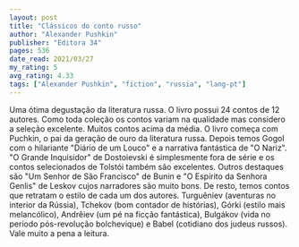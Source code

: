 ```yaml
---
layout: post
title: "Clássicos do conto russo"
author: "Alexander Pushkin"
publisher: "Editora 34"
pages: 536
date_read: 2021/03/27
my_rating: 5
avg_rating: 4.33
tags: ["Alexander Pushkin", "fiction", "russia", "lang-pt"]
---
```


Uma ótima degustação da literatura russa. O livro possui 24 contos de 12 autores. Como toda coleção os contos variam na qualidade mas considero a seleção excelente. Muitos contos acima da média. O livro começa com Puchkin, o pai da geração de ouro da literatura russa. Depois temos Gogol com o hilariante "Diário de um Louco" e a narrativa fantástica de "O Nariz". "O Grande Inquisidor" de Dostoievski é simplesmente fora de série e os contos selecionados de Tolstói também são excelentes. Outros destaques são "Um Senhor de São Francisco" de Bunin e "O Espírito da Senhora Genlis" de Leskov cujos narradores são muito bons. De resto, temos contos que retratam o estilo de cada um dos autores. Turguêniev (aventuras no interior da Rússia), Tchekov (bom contador de histórias), Górki (estilo mais melancólico), Andrêiev (um pé na ficção fantástica), Bulgákov (vida no período pós-revolução bolchevique) e Babel (cotidiano dos judeus russos). Vale muito a pena a leitura.

